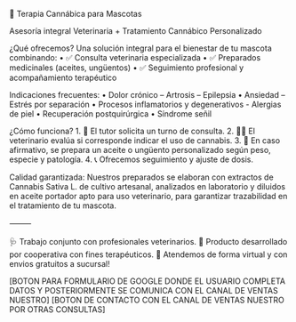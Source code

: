 🐾 Terapia Cannábica para Mascotas

Asesoría integral Veterinaria + Tratamiento Cannábico Personalizado

¿Qué ofrecemos?
Una solución integral para el bienestar de tu mascota combinando:
    •   ✅ Consulta veterinaria especializada
    •   ✅ Preparados medicinales (aceites, ungüentos)
    •   ✅ Seguimiento profesional y acompañamiento terapéutico

Indicaciones frecuentes:
    •   Dolor crónico – Artrosis – Epilepsia
    •   Ansiedad – Estrés por separación
    •   Procesos inflamatorios y degenerativos - Alergias de piel
    •   Recuperación postquirúrgica
    •   Síndrome señil

¿Cómo funciona?
    1.  📅 El tutor solicita un turno de consulta.
    2.  👩‍⚕️ El veterinario evalúa si corresponde indicar el uso de cannabis.
    3.  🧴 En caso afirmativo, se prepara un aceite o ungüento personalizado según peso, especie y patología.
    4.  📞 Ofrecemos seguimiento y ajuste de dosis.

Calidad garantizada:
Nuestros preparados se elaboran con extractos de Cannabis Sativa L. de cultivo artesanal, analizados en laboratorio y diluidos en aceite portador apto para uso veterinario, para garantizar trazabilidad en el tratamiento de tu mascota.

⸻

🩺 Trabajo conjunto con profesionales veterinarios.
🌿 Producto desarrollado por cooperativa con fines terapéuticos.
📍 Atendemos de forma virtual y con envios gratuitos a sucursal!

[BOTON PARA FORMULARIO DE GOOGLE DONDE EL USUARIO COMPLETA DATOS Y POSTERIORMENTE SE COMUNICA CON EL CANAL DE VENTAS NUESTRO]
[BOTON DE CONTACTO CON EL CANAL DE VENTAS NUESTRO POR OTRAS CONSULTAS]


